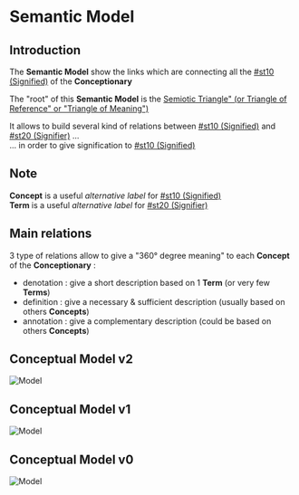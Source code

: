 Semantic Model
==

Introduction 
-
The __Semantic Model__ show the links which are connecting all the <a href="https://github.com/iPlumb3r/Th3Sr1b3Pr0j3ct/blob/master/1_Semantic/Conceptionary/%23st10_Signified.md">#st10 (Signified)</a> of the __Conceptionary__

The "root" of this __Semantic Model__ is the <a href="https://en.wikipedia.org/wiki/Triangle_of_reference">Semiotic Triangle" (or Triangle of Reference" or "Triangle of Meaning")</a>

It allows to build several kind of relations between <a href="https://github.com/iPlumb3r/Th3Sr1b3Pr0j3ct/blob/master/1_Semantic/Conceptionary/%23st10_Signified.md">#st10 (Signified)</a> and <a href="https://github.com/iPlumb3r/Th3Sr1b3Pr0j3ct/blob/master/1_Semantic/Conceptionary/%23st20_Signifier.md">#st20 (Signifier)</a> ...   
... in order to give signification to <a href="https://github.com/iPlumb3r/Th3Sr1b3Pr0j3ct/blob/master/1_Semantic/Conceptionary/%23st10_Signified.md">#st10 (Signified)</a>


Note
-
__Concept__ is a useful _alternative label_ for <a href="https://github.com/iPlumb3r/Th3Sr1b3Pr0j3ct/blob/master/1_Semantic/Conceptionary/%23st10_Signified.md">#st10 (Signified)</a>   
__Term__ is a useful _alternative label_ for <a href="https://github.com/iPlumb3r/Th3Sr1b3Pr0j3ct/blob/master/1_Semantic/Conceptionary/%23st20_Signifier.md">#st20 (Signifier)</a>

Main relations
-
3 type of relations allow to give a "360° degree meaning" to each __Concept__ of the __Conceptionary__ :
* denotation : give a short description based on 1 __Term__ (or very few __Terms__)
* definition : give a necessary & sufficient description (usually based on others __Concepts__)
* annotation : give a complementary description (could be based on others __Concepts__)

Conceptual Model v2
-

![Model](https://github.com/iPlumb3r/Th3Sr1b3Pr0j3ct/blob/master/images/ConceptualModel_v2.png)


Conceptual Model v1
-

![Model](https://github.com/iPlumb3r/Th3Sr1b3Pr0j3ct/blob/master/images/ConceptualModel_v1.png)


Conceptual Model v0
-

![Model](https://github.com/iPlumb3r/Th3Sr1b3Pr0j3ct/blob/master/images/ConceptualModel_v0.png)


